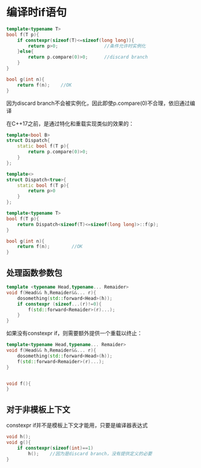 # 编译时if语句

```cpp
template<typename T>
bool f(T p){
    if constexpr(sizeof(T)<=sizeof(long long)){
        return p>0;					//条件允许时实例化
    }else{
        return p.compare(0)>0;		//discard branch
    }
}

bool g(int n){
    return f(n);	//OK
}
```

因为discard branch不会被实例化，因此即使p.compare(0)不合理，依旧通过编译

在C++17之前，是通过特化和重载实现类似的效果的：

```cpp
template<bool B>
struct Dispatch{
    static bool f(T p){
        return p.compare(0)>0;
    }
};

template<>
struct Dispatch<true>{
    static bool f(T p){
        return p>0
    }
};

template<typename T>
bool f(T p){
    return Dispatch<sizeof(T)<=sizeof(long long)>::f(p);
}

bool g(int n){
    return f(n);		//OK
}
```

## 处理函数参数包

```cpp
template <typename Head,typename... Remaider>
void f(Head&& h,Remaider&&... r){
    dosomething(std::forward<Head>(h));
    if constexpr (sizeof...(r)!=0){
        f(std::forward<Remaider>(r)...);
    }
}
```

如果没有constexpr if，则需要额外提供一个重载以终止：

```cpp
template<typename Head,typename... Remaider>
void f(Head&& h,Remaider&&... r){
    dosomething(std::forward<Head>(h));
    f(std::forward<Remaider>(r)...);
}


void f(){
}
```

## 对于非模板上下文

constexpr if并不是模板上下文才能用，只要是编译器表达式

```cpp
void h();
void g(){
    if constexpr(sizeof(int)==1)
        h();	//因为是discard branch，没有提供定义的必要
}
```



